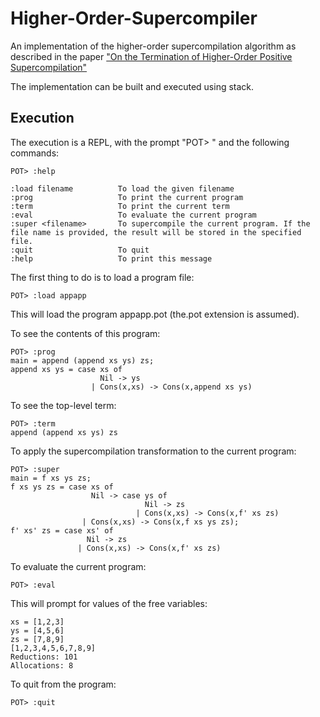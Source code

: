 # Higher-Order-Supercompiler
An implementation of the higher-order supercompilation algorithm as described in the paper ["On the Termination of Higher-Order Positive Supercompilation"](https://www.google.ie/url?sa=t&rct=j&q=&esrc=s&source=web&cd=&ved=2ahUKEwiug9Lk9qHzAhVEUMAKHU2lAvwQFnoECAMQAQ&url=https%3A%2F%2Feasychair.org%2Fpublications%2Fdownload%2FFJ&usg=AOvVaw2gvt1ee4yW-6p8I3PqEJFQ)

The implementation can be built and executed using stack.

## Execution 

The execution is a REPL, with the prompt "POT> " and the following commands:

```
POT> :help

:load filename          To load the given filename  
:prog                   To print the current program  
:term                   To print the current term  
:eval                   To evaluate the current program  
:super <filename>       To supercompile the current program. If the file name is provided, the result will be stored in the specified file.  
:quit                   To quit  
:help                   To print this message  
```

The first thing to do is to load a program file:

```
POT> :load appapp
```

This will load the program appapp.pot (the.pot extension is assumed).

To see the contents of this program:

```
POT> :prog  
main = append (append xs ys) zs;  
append xs ys = case xs of  
                    Nil -> ys  
                  | Cons(x,xs) -> Cons(x,append xs ys)  
```

To see the top-level term:

```
POT> :term  
append (append xs ys) zs
```

To apply the supercompilation transformation to the current program:

```
POT> :super  
main = f xs ys zs;  
f xs ys zs = case xs of  
                  Nil -> case ys of  
                              Nil -> zs  
                            | Cons(x,xs) -> Cons(x,f' xs zs)  
                | Cons(x,xs) -> Cons(x,f xs ys zs);  
f' xs' zs = case xs' of  
                 Nil -> zs  
               | Cons(x,xs) -> Cons(x,f' xs zs)  
```

To evaluate the current program:

```
POT> :eval
```

This will prompt for values of the free variables:

```
xs = [1,2,3]  
ys = [4,5,6]  
zs = [7,8,9]  
[1,2,3,4,5,6,7,8,9]  
Reductions: 101  
Allocations: 8  
```

To quit from the program:

```
POT> :quit
```

